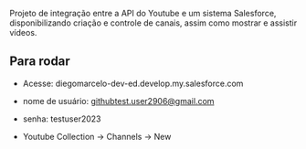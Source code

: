 Projeto de integração entre a API do Youtube e um sistema Salesforce, disponibilizando criação e controle de canais, assim como mostrar e assistir vídeos.

## Para rodar
- Acesse: diegomarcelo-dev-ed.develop.my.salesforce.com

- nome de usuário: githubtest.user2906@gmail.com
- senha: testuser2023

- Youtube Collection -> Channels -> New
